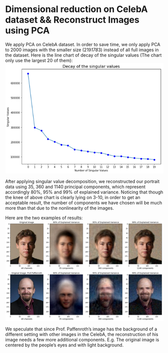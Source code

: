 # Dimensional reduction on CelebA dataset &amp;&amp; Reconstruct Images using PCA

We apply PCA on CelebA dataset. In order to save time, we only apply PCA to 2000 images with the smaller size (219*178*3) instead of all full images in the dataset. Here is the line chart of  decay of the singular values (The chart only use the largest 20 of them):
![Singular Value Decay](result/singular-value-decay.png)


After applying singular value decomposition, we reconstructed our portrait data using 35, 360 and 1140 principal components, which represent accordingly 80%, 95% and 99% of explained variance. Noticing that though the knee of above chart is clearly lying on 3-10, in order to get an acceptable result, the number of components we have chosen will be much more than that due to the nonlinearity of the images.


Here are the two examples of results:
![result1](result/result1.png)
![result2](result/result2.png)

We speculate that since Prof. Paffenroth’s image has the background of a different setting with other images in the CelebA, the reconstruction of his image needs a few more additional components. E.g. The original image is centered by the people’s eyes and with light background.
